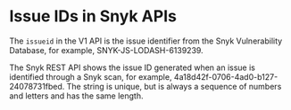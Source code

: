 # Issue IDs in Snyk APIs

The `issueid` in the V1 API is the issue identifier from the Snyk Vulnerability Database, for example, SNYK-JS-LODASH-6139239.

The Snyk REST API shows the issue ID generated when an issue is identified through a Snyk scan, for example, 4a18d42f-0706-4ad0-b127-24078731fbed. The string is unique, but is always a sequence of numbers and letters and has the same length.
